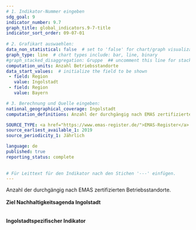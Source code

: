 ```yaml
---
# 1. Indikator-Nummer eingeben 
sdg_goal: 9 
indicator_number: 9.7
graph_title: global_indicators.9-7-title
indicator_sort_order: 09-07-01
 
# 2. Grafikart auswaehlen: 
data_non_statistical: false  # set to 'false' for chart/graph visualization 
graph_type: line  # chart types include: bar, line, binary 
#graph_stacked_disaggregation: Gruppe  ## uncomment this line for stacked bars. eplace 'Geschlecht' with the field of aggregation. 
computation_units: Anzahl Betriebsstandorte
data_start_values:  # initialize the field to be shown  
 - field: Region 
   value: Ingolstadt 
 - field: Region 
   value: Bayern 

# 3. Berechnung und Quelle eingeben: 
national_geographical_coverage: Ingolstadt 
computation_definitions: Anzahl der durchgängig nach EMAS zertifizierten Betriebsstandorte

SOURCE_TYPE: <a href="https://www.emas-register.de/">EMAS-Register</a>  # data source  
source_earliest_available_1: 2019
source_periodicity_1: Jährlich

language: de   
published: true 
reporting_status: complete
 
 
# Für Leittext für den Indikator nach den Stichen '---' einfügen. 
---
```

Anzahl der durchgängig nach EMAS zertifizierten Betriebsstandorte.<br>
<br>
<b>Ziel Nachhaltigkeitsagenda Ingolstadt</b><br>
<br>
<br>
<b>Ingolstadtspezifischer Indikator</b>


